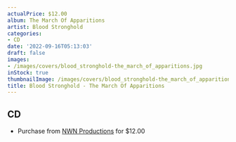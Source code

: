 ```yaml
---
actualPrice: $12.00
album: The March Of Apparitions
artist: Blood Stronghold
categories:
- CD
date: '2022-09-16T05:13:03'
draft: false
images:
- /images/covers/blood_stronghold-the_march_of_apparitions.jpg
inStock: true
thumbnailImage: /images/covers/blood_stronghold-the_march_of_apparitions-thumb.jpg
title: Blood Stronghold - The March Of Apparitions
---
```


## CD
* Purchase from [NWN Productions](http://shop.nwnprod.com/index.php?route=product/product&path=93&product_id=27844&sort=pd.name&order=ASC) for $12.00
